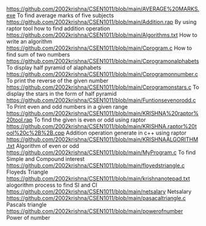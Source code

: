  https://github.com/2002krishna/CSEN1011/blob/main/AVERAGE%20MARKS.exe                       To find average marks of five subjects
https://github.com/2002krishna/CSEN1011/blob/main/Addition.rap                               By using raptor tool how to find addition operation
https://github.com/2002krishna/CSEN1011/blob/main/Algorithms.txt                             How to write an algorithm
https://github.com/2002krishna/CSEN1011/blob/main/Cprogram.c                                 How to find sum of two numbers 
https://github.com/2002krishna/CSEN1011/blob/main/Cprogramonalphabets                        To display half pyramid of alaphabets
https://github.com/2002krishna/CSEN1011/blob/main/Cprogramonnumber.c                         To print the reverse of the given number
https://github.com/2002krishna/CSEN1011/blob/main/Cprogramonstars.c                          To display the stars in the form of half  pyramid
https://github.com/2002krishna/CSEN1011/blob/main/Funtionsevenorodd.c                        To Print even and odd numbers in a given range
https://github.com/2002krishna/CSEN1011/blob/main/KRISHNA%20raptor%20tool.rap                To find the given is even or odd using raptor
https://github.com/2002krishna/CSEN1011/blob/main/KRISHNA.raptor%20tool%20c%2B%2B.cpp        Addition operation generate in c++ using raptor
https://github.com/2002krishna/CSEN1011/blob/main/KRISHNAALGORITHM.txt                       Algorithm of even or odd
https://github.com/2002krishna/CSEN1011/blob/main/MyProgram.c                                To find Simple and Compound interest 
https://github.com/2002krishna/CSEN1011/blob/main/floyedstriangle.c                          Floyeds Triangle 
https://github.com/2002krishna/CSEN1011/blob/main/krishnanotepad.txt                         alogorithm process to find SI and CI 
https://github.com/2002krishna/CSEN1011/blob/main/netsalary                                  Netsalary
https://github.com/2002krishna/CSEN1011/blob/main/pasacaltriangle.c                          Pascals triangle
https://github.com/2002krishna/CSEN1011/blob/main/powerofnumber                              Power of number
